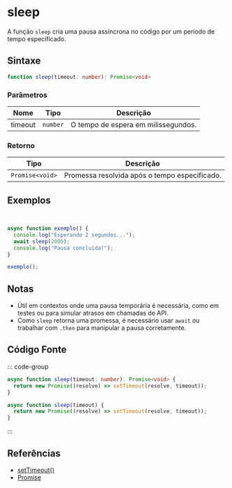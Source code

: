 # sleep

A função `sleep` cria uma pausa assíncrona no código por um período de tempo especificado.

## Sintaxe

```typescript
function sleep(timeout: number): Promise<void>
```

### Parâmetros

| Nome     | Tipo     | Descrição                          |
|----------|----------|------------------------------------|
| timeout  | `number` | O tempo de espera em milissegundos.|

### Retorno

| Tipo          | Descrição                    |
|---------------|------------------------------|
| `Promise<void>` | Promessa resolvida após o tempo especificado.|

## Exemplos

```typescript


async function exemplo() {
  console.log("Esperando 2 segundos...");
  await sleep(2000);
  console.log("Pausa concluída!");
}

exemplo();
```

## Notas

- Útil em contextos onde uma pausa temporária é necessária, como em testes ou para simular atrasos em chamadas de API.
- Como `sleep` retorna uma promessa, é necessário usar `await` ou trabalhar com `.then` para manipular a pausa corretamente.

## Código Fonte

::: code-group
```typescript
async function sleep(timeout: number): Promise<void> {
  return new Promise((resolve) => setTimeout(resolve, timeout));
}
```

```javascript
async function sleep(timeout) {
  return new Promise((resolve) => setTimeout(resolve, timeout));
}
```
:::

## Referências

- [setTimeout()](https://developer.mozilla.org/pt-BR/docs/Web/API/setTimeout)
- [Promise](https://developer.mozilla.org/pt-BR/docs/Web/JavaScript/Reference/Global_Objects/Promise)
